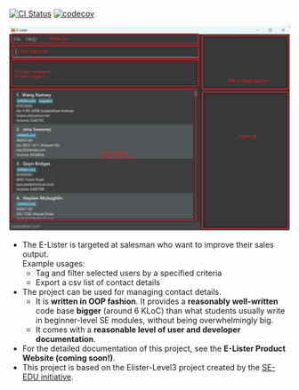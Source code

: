 [![CI Status](https://github.com/se-edu/addressbook-level3/workflows/Java%20CI/badge.svg)](https://github.com/AY2223S2-CS2103T-T17-3/tp/actions)
[![codecov](https://codecov.io/gh/nus-cs2103-AY2223S2/tp/branch/master/graph/badge.svg?token=SNV76O467D)](https://codecov.io/gh/nus-cs2103-AY2223S2/tp)

![Ui](docs/images/Ui.png)

* The E-Lister is targeted at salesman who want to improve their sales output.<br>
  Example usages:
  * Tag and filter selected users by a specified criteria
  * Export a csv list of contact details
* The project can be used for managing contact details.
  * It is **written in OOP fashion**. It provides a **reasonably well-written** code base **bigger** (around 6 KLoC) than what students usually write in beginner-level SE modules, without being overwhelmingly big.
  * It comes with a **reasonable level of user and developer documentation**.
* For the detailed documentation of this project, see the **E-Lister Product Website (coming soon!)**.
* This project is based on the Elister-Level3 project created by the [SE-EDU initiative](https://se-education.org).
